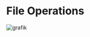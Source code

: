# File Operations
![grafik](https://github.com/meerk40t/meerk40t/assets/2670784/91b4fa0e-6be2-4fe8-b02d-bfbe5ec069df)
